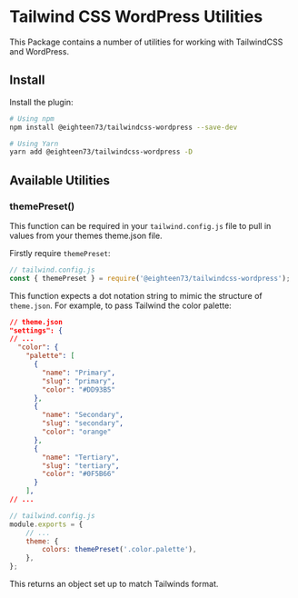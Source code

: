 # Tailwind CSS WordPress Utilities

This Package contains a number of utilities for working with TailwindCSS and WordPress.

## Install

Install the plugin:

```bash
# Using npm
npm install @eighteen73/tailwindcss-wordpress --save-dev

# Using Yarn
yarn add @eighteen73/tailwindcss-wordpress -D
```

## Available Utilities

### themePreset()

This function can be required in your `tailwind.config.js` file to pull in values from your themes theme.json file.

Firstly require `themePreset`:

```js
// tailwind.config.js
const { themePreset } = require('@eighteen73/tailwindcss-wordpress');
```

This function expects a dot notation string to mimic the structure of `theme.json`.
For example, to pass Tailwind the color palette:

```json
// theme.json
"settings": {
// ...
  "color": {
    "palette": [
      {
        "name": "Primary",
        "slug": "primary",
        "color": "#DD93B5"
      },
      {
        "name": "Secondary",
        "slug": "secondary",
        "color": "orange"
      },
      {
        "name": "Tertiary",
        "slug": "tertiary",
        "color": "#0F5B66"
      }
    ],
// ...
```

```js
// tailwind.config.js
module.exports = {
	// ...
	theme: {
		colors: themePreset('.color.palette'),
	},
};
```

This returns an object set up to match Tailwinds format.
